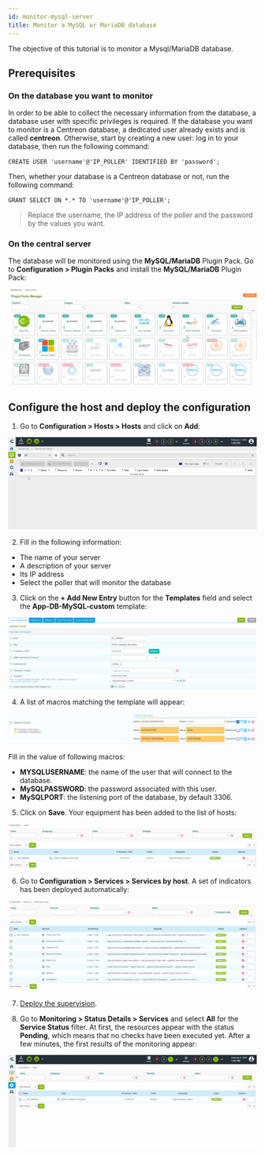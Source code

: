 ```yaml
---
id: monitor-mysql-server
title: Monitor a MySQL or MariaDB database
---
```


The objective of this tutorial is to monitor a Mysql/MariaDB database.

## Prerequisites

### On the database you want to monitor

In order to be able to collect the necessary information from the database, a database user with specific privileges is required. If the database you want to monitor is a Centreon database, a dedicated user already exists and is called **centreon**. Otherwise, start by creating a new user: log in to your database, then run the following command:

```shell
CREATE USER 'username'@'IP_POLLER' IDENTIFIED BY 'password';
```

Then, whether your database is a Centreon database or not, run the following command:

```shell
GRANT SELECT ON *.* TO 'username'@'IP_POLLER';
```

> Replace the username, the IP address of the poller and the password by the values you want.

### On the central server

The database will be monitored using the **MySQL/MariaDB** Plugin Pack.
Go to **Configuration > Plugin Packs** and install the **MySQL/MariaDB** Plugin Pack:

![image](../assets/getting-started/quick_start_mysql_0.gif)

## Configure the host and deploy the configuration

1. Go to **Configuration > Hosts > Hosts** and click on **Add**:

  ![image](../assets/getting-started/quick_start_mysql_1a.gif)

2. Fill in the following information:

  * The name of your server
  * A description of your server
  * Its IP address
  * Select the poller that will monitor the database

3. Click on the **+ Add New Entry** button for the **Templates** field and select the **App-DB-MySQL-custom** template:

  ![image](../assets/getting-started/quick_start_mysql_1a.png)

4. A list of macros matching the template will appear:

  ![image](../assets/getting-started/quick_start_mysql_1b.png)

  Fill in the value of following macros:

  * **MYSQLUSERNAME**: the name of the user that will connect to the database.
  * **MySQLPASSWORD**: the password associated with this user.
  * **MySQLPORT**: the listening port of the database, by default 3306.

5. Click on **Save**. Your equipment has been added to the list of hosts:

  ![image](../assets/getting-started/quick_start_mysql_2.png)

6. Go to **Configuration > Services > Services by host**. A set of indicators has been deployed automatically:

  ![image](../assets/getting-started/quick_start_mysql_3.png)

7. [Deploy the supervision](../monitoring/monitoring-servers/deploying-a-configuration.md).

8. Go to **Monitoring > Status Details > Services** and select **All**
for the **Service Status** filter. At first, the resources appear with the status **Pending**,
 which means that no checks have been executed yet. After a few minutes, the first results of the monitoring appear:

  ![image](../assets/getting-started/quick_start_mysql_4.gif)